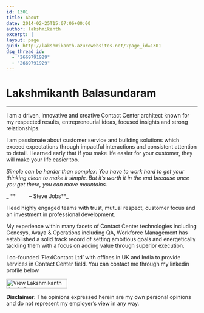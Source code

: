 ```yaml
---
id: 1301
title: About
date: 2014-02-25T15:07:06+00:00
author: lakshmikanth
excerpt: |
layout: page
guid: http://lakshmikanth.azurewebsites.net/?page_id=1301
dsq_thread_id:
  - "2669791929"
  - "2669791929"
---
```

# Lakshmikanth Balasundaram

* * *

I am a driven, innovative and creative Contact Center architect known for my respected results, entrepreneurial ideas, focused insights and strong relationships.

I am passionate about customer service and building solutions which exceed expectations through impactful interactions and consistent attention to detail. I learned early that if you make life easier for your customer, they will make your life easier too.

_Simple can be harder than complex: You have to work hard to get your thinking clean to make it simple. But it’s worth it in the end because once you get there, you can move mountains._

_ **         &#8211; Steve Jobs**_

I lead highly engaged teams with trust, mutual respect, customer focus and an investment in professional development.

My experience within many facets of Contact Center technologies including Genesys, Avaya & Operations including QA, Workforce Management has established a solid track record of setting ambitious goals and energetically tackling them with a focus on adding value through superior execution.

I co-founded &#8216;FlexiContact Ltd&#8217; with offices in UK and India to provide services in Contact Center field. You can contact me through my linkedin profile below

<img src="http://s.c.lnkd.licdn.com/scds/common/u/img/webpromo/btn_viewmy_160x25.png" alt="View Lakshmikanth (Lucky) Balasundaram's profile on LinkedIn" width="160" height="25" border="0" /> 

**Disclaimer:** The opinions expressed herein are my own personal opinions and do not represent my employer’s view in any way.